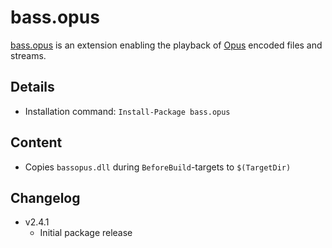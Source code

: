 bass.opus
===

[bass.opus] is an extension enabling the playback of [Opus](http://opus-codec.org/) encoded files and streams.

Details
---
  - Installation command: ``Install-Package bass.opus``

Content
---
  - Copies ``bassopus.dll`` during ``BeforeBuild``-targets to ``$(TargetDir)``

Changelog
---
  - v2.4.1
      - Initial package release

[bass.opus]:       http://www.un4seen.com/bass.html